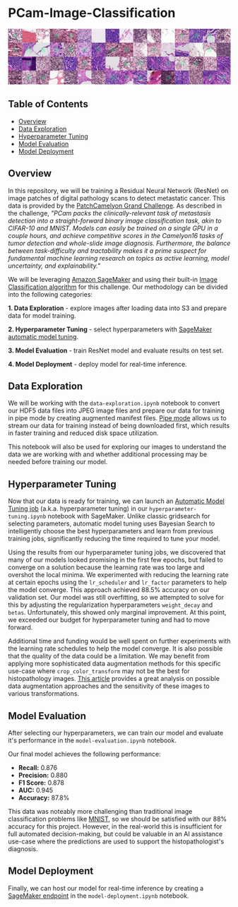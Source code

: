 # PCam-Image-Classification

![pcam](https://github.com/jrbarclay37/PCam-Image-Classification/blob/main/images/pcam.jpeg?raw=true)

## Table of Contents

- [Overview](#overview)
- [Data Exploration](#data-exploration)
- [Hyperparameter Tuning](#hyperparameter-tuning)
- [Model Evaluation](#model-evaluation)
- [Model Deployment](#model-deployment)

## Overview

In this repository, we will be training a Residual Neural Network (ResNet) on image patches of digital pathology scans to detect metastatic cancer. This data is provided by the [PatchCamelyon Grand Challenge](https://patchcamelyon.grand-challenge.org/). As described in the challenge, *"PCam packs the clinically-relevant task of metastasis detection into a straight-forward binary image classification task, akin to CIFAR-10 and MNIST. Models can easily be trained on a single GPU in a couple hours, and achieve competitive scores in the Camelyon16 tasks of tumor detection and whole-slide image diagnosis. Furthermore, the balance between task-difficulty and tractability makes it a prime suspect for fundamental machine learning research on topics as active learning, model uncertainty, and explainability."*

We will be leveraging [Amazon SageMaker](https://aws.amazon.com/sagemaker/) and using their built-in [Image Classification algorithm](https://docs.aws.amazon.com/sagemaker/latest/dg/image-classification.html) for this challenge. Our methodology can be divided into the following categories:

**1. Data Exploration** - explore images after loading data into S3 and prepare data for model training.

**2. Hyperparameter Tuning** - select hyperparameters with [SageMaker automatic model tuning](https://aws.amazon.com/blogs/aws/sagemaker-automatic-model-tuning/).

**3. Model Evaluation** - train ResNet model and evaluate results on test set.

**4. Model Deployment** - deploy model for real-time inference.

## Data Exploration

We will be working with the `data-exploration.ipynb` notebook to convert our HDF5 data files into JPEG image files and prepare our data for training in pipe mode by creating augmented manifest files. [Pipe mode](https://aws.amazon.com/blogs/machine-learning/using-pipe-input-mode-for-amazon-sagemaker-algorithms/) allows us to stream our data for training instead of being downloaded first, which results in faster training and reduced disk space utilization.

This notebook will also be used for exploring our images to understand the data we are working with and whether additional processing may be needed before training our model.

## Hyperparameter Tuning

Now that our data is ready for training, we can launch an [Automatic Model Tuning job](https://docs.aws.amazon.com/sagemaker/latest/dg/automatic-model-tuning.html) (a.k.a. hyperparameter tuning) in our `hyperparameter-tuning.ipynb` notebook with SageMaker. Unlike classic gridsearch for selecting parameters, automatic model tuning uses Bayesian Search to intelligently choose the best hyperparameters and learn from previous training jobs, significantly reducing the time required to tune your model.

Using the results from our hyperparameter tuning jobs, we discovered that many of our models looked promising in the first few epochs, but failed to converge on a solution because the learning rate was too large and overshot the local minima. We experimented with reducing the learning rate at certain epochs using the `lr_scheduler` and `lr_factor` parameters to help the model converge. This approach achieved 88.5% accuracy on our validation set. Our model was still overfitting, so we attempted to solve for this by adjusting the regularization hyperparameters `weight_decay` and `betas`. Unfortunately, this showed only marginal improvement. At this point, we exceeded our budget for hyperparameter tuning and had to move forward.

Additional time and funding would be well spent on further experiments with the learning rate schedules to help the model converge. It is also possible that the quality of the data could be a limitation. We may benefit from applying more sophisticated data augmentation methods for this specific use-case where `crop_color_transform` may not be the best for histopathology images. [This article](https://towardsdatascience.com/5-ways-to-make-histopathology-image-models-more-robust-to-domain-shifts-323d4d21d889) provides a great analysis on possible data augmentation approaches and the sensitivity of these images to various transformations.

## Model Evaluation

After selecting our hyperparameters, we can train our model and evaluate it's performance in the `model-evaluation.ipynb` notebook.

Our final model achieves the following performance:
- **Recall:** 0.876
- **Precision:** 0.880
- **F1 Score:** 0.878
- **AUC:** 0.945
- **Accuracy:** 87.8%

This data was noteably more challenging than traditional image classification problems like [MNIST](https://www.tensorflow.org/datasets/catalog/mnist), so we should be satisfied with our 88% accuracy for this project. However, in the real-world this is insufficient for full automated decision-making, but could be valuable in an AI assistance use-case where the predictions are used to support the histopathologist's diagnosis.

## Model Deployment

Finally, we can host our model for real-time inference by creating a [SageMaker endpoint](https://docs.aws.amazon.com/sagemaker/latest/APIReference/API_CreateEndpoint.html) in the `model-deployment.ipynb` notebook.
